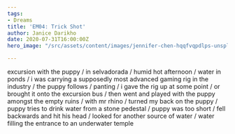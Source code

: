 ```yaml
---
tags:
- Dreams
title: 'EM04: Trick Shot'
author: Janice Darikho
date: 2020-07-31T16:00:00Z
hero_image: "/src/assets/content/images/jennifer-chen-hqqfvqpdlps-unsplash.jpg"

---
```

excursion with the puppy / in selvadorada / humid hot afternoon / water in ponds / i was carrying a supposedly most advanced gaming rig in the industry / the puppy follows / panting / i gave the rig up at some point / or brought it onto the excursion bus / then went and played with the puppy amongst the empty ruins / with mr rhino / turned my back on the puppy / puppy tries to drink water from a stone pedestal / puppy was too short / fell backwards and hit his head / looked for another source of water / water filling the entrance to an underwater temple